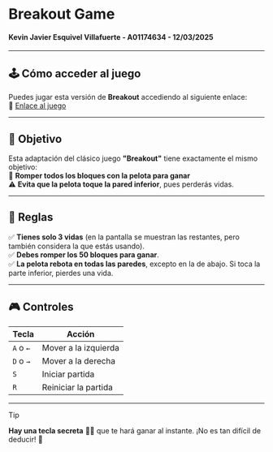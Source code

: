 # Breakout Game
#### Kevin Javier Esquivel Villafuerte - A01174634 - 12/03/2025  

---

## 🕹 Cómo acceder al juego  
Puedes jugar esta versión de **Breakout** accediendo al siguiente enlace:  
🔗 [Enlace al juego](https://kvzito.github.io/TEC_ITC/VIDEOJUEGOS/Breakout/HTML/breakoutWeb.html) 

---

## 🎯 Objetivo  
Esta adaptación del clásico juego **"Breakout"** tiene exactamente el mismo objetivo:  
📌 **Romper todos los bloques con la pelota para ganar**  
⚠️ **Evita que la pelota toque la pared inferior**, pues perderás vidas.  

---

## 📜 Reglas  

✅ **Tienes solo 3 vidas** (en la pantalla se muestran las restantes, pero también considera la que estás usando).  
✅ **Debes romper los 50 bloques para ganar**.  
✅ **La pelota rebota en todas las paredes**, excepto en la de abajo. Si toca la parte inferior, pierdes una vida.  

---

## 🎮 Controles  

| Tecla | Acción |
|--------|-------------------------------|
| `A` o `←` | Mover a la izquierda |
| `D` o `→` | Mover a la derecha |
| `S` | Iniciar partida |
| `R` | Reiniciar la partida |

---

> [!TIP]
> **Hay una tecla secreta** 🕵️‍♂️ que te hará ganar al instante. ¡No es tan difícil de deducir! 🎉  
